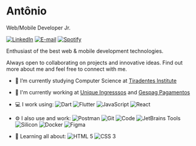 # Antônio

Web/Mobile Developer Jr.

[![LinkedIn](https://img.shields.io/badge/-antonioizaias-blue?style=flat&logo=linkedin&logoColor=white&link=https://www.linkedin.com/in/antonioizaias/)](https://www.linkedin.com/in/antonioizaias/ "LinkedIn") [![E-mail](https://img.shields.io/badge/-contato@antonioizaias.dev-c14438?style=flat&logo=gmail&logoColor=white&link=mailto:contato@antonioizaias.dev?subject=Olá,%20Antônio!%20)](mailto:contato@antonioizaias.dev?subject=Olá,%20Antônio!%20 "E-mail") [![Spotify](https://img.shields.io/badge/-Antônio-1ed760?style=flat&logo=spotify&logoColor=white&link=https://open.spotify.com/user/31v4lxyakcfggdlx3dvzzb6mjjzm?si=2b1eb9ecf0f541f2)](https://open.spotify.com/user/31v4lxyakcfggdlx3dvzzb6mjjzm?si=2b1eb9ecf0f541f2 "Spotify")

Enthusiast of the best web & mobile development technologies.

Always open to collaborating on projects and innovative ideas. Find out more about me and feel free to connect with me.

- 🔭 I’m currently studying Computer Science at [Tiradentes Institute](https://al.unit.br/ "Centro Universitário Tiradentes")

- 🏢 I'm currently working at [Unique Ingresssos](https://uniqueingressos.com.br "Unique Ingressos") and [Gespag Pagamentos](https://www.gespag.com.br "Gespag Pagamentos")

- 💻 I work using: ![Dart](https://img.shields.io/badge/-Dart-blue?style=flat&logo=dart) ![Flutter](https://img.shields.io/badge/-Flutter-blue?style=flat&logo=flutter) ![JavaScript](https://img.shields.io/badge/-JavaScript-black?style=flat&logo=javascript) ![React](https://img.shields.io/badge/-React-black?style=flat&logo=react)

- ⚙️ I also use and work: ![Postman](https://img.shields.io/badge/-Postman-orange?style=flat&logo=postman&logoColor=white) ![Git](https://img.shields.io/badge/-Git-f05032?style=flat&logo=git&logoColor=white) ![Code](https://img.shields.io/badge/-Code-blue?style=flat&logo=visual-studio-code) ![JetBrains Tools](https://img.shields.io/badge/-JetBrains%20Tools-black?style=flat&logo=jetbrains&logoColor=white) ![Silicon](https://img.shields.io/badge/-Silicon-grey?style=flat&logo=apple&logoColor=white) ![Docker](https://img.shields.io/badge/-Docker-0162cc?style=flat&logo=docker&logoColor=white) ![Figma](https://img.shields.io/badge/-Figma-a259ff?style=flat&logo=figma&logoColor=white)

- 🌱 Learning all about: ![HTML 5](https://img.shields.io/badge/-HTML%205-e34f26?style=flat&logo=html5&logoColor=white) ![CSS 3](https://img.shields.io/badge/-CSS%203-1572b6?style=flat&logo=css3)